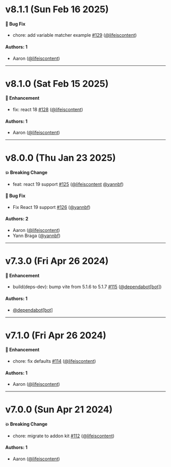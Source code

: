 # v8.1.1 (Sun Feb 16 2025)

#### 🐛 Bug Fix

- chore: add variable matcher example [#129](https://github.com/lifeiscontent/storybook-addon-apollo-client/pull/129) ([@lifeiscontent](https://github.com/lifeiscontent))

#### Authors: 1

- Aaron ([@lifeiscontent](https://github.com/lifeiscontent))

---

# v8.1.0 (Sat Feb 15 2025)

#### 🚀 Enhancement

- fix: react 18 [#128](https://github.com/lifeiscontent/storybook-addon-apollo-client/pull/128) ([@lifeiscontent](https://github.com/lifeiscontent))

#### Authors: 1

- Aaron ([@lifeiscontent](https://github.com/lifeiscontent))

---

# v8.0.0 (Thu Jan 23 2025)

#### 💥 Breaking Change

- feat: react 19 support [#125](https://github.com/lifeiscontent/storybook-addon-apollo-client/pull/125) ([@lifeiscontent](https://github.com/lifeiscontent) [@yannbf](https://github.com/yannbf))

#### 🐛 Bug Fix

- Fix React 19 support [#126](https://github.com/lifeiscontent/storybook-addon-apollo-client/pull/126) ([@yannbf](https://github.com/yannbf))

#### Authors: 2

- Aaron ([@lifeiscontent](https://github.com/lifeiscontent))
- Yann Braga ([@yannbf](https://github.com/yannbf))

---

# v7.3.0 (Fri Apr 26 2024)

#### 🚀 Enhancement

- build(deps-dev): bump vite from 5.1.6 to 5.1.7 [#115](https://github.com/lifeiscontent/storybook-addon-apollo-client/pull/115) ([@dependabot[bot]](https://github.com/dependabot[bot]))

#### Authors: 1

- [@dependabot[bot]](https://github.com/dependabot[bot])

---

# v7.1.0 (Fri Apr 26 2024)

#### 🚀 Enhancement

- chore: fix defaults [#114](https://github.com/lifeiscontent/storybook-addon-apollo-client/pull/114) ([@lifeiscontent](https://github.com/lifeiscontent))

#### Authors: 1

- Aaron ([@lifeiscontent](https://github.com/lifeiscontent))

---

# v7.0.0 (Sun Apr 21 2024)

#### 💥 Breaking Change

- chore: migrate to addon kit [#112](https://github.com/lifeiscontent/storybook-addon-apollo-client/pull/112) ([@lifeiscontent](https://github.com/lifeiscontent))

#### Authors: 1

- Aaron ([@lifeiscontent](https://github.com/lifeiscontent))
